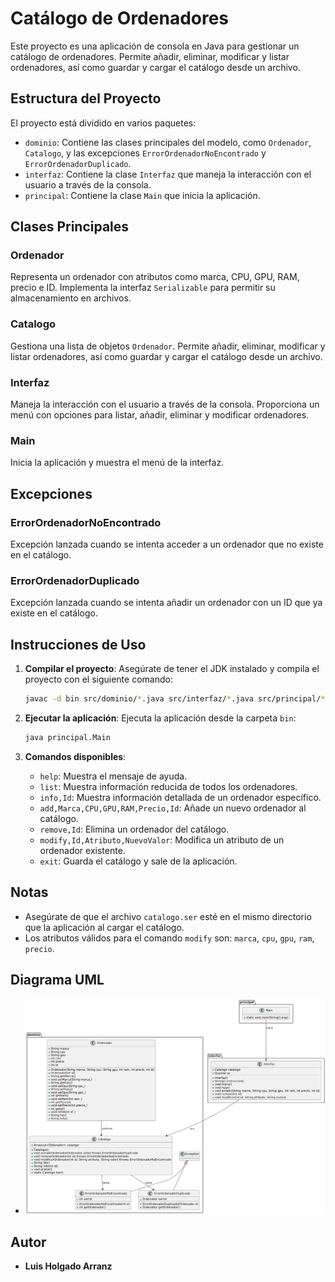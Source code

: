 # Catálogo de Ordenadores

Este proyecto es una aplicación de consola en Java para gestionar un catálogo de ordenadores. Permite añadir, eliminar, modificar y listar ordenadores, así como guardar y cargar el catálogo desde un archivo.

## Estructura del Proyecto

El proyecto está dividido en varios paquetes:

- `dominio`: Contiene las clases principales del modelo, como `Ordenador`, `Catalogo`, y las excepciones `ErrorOrdenadorNoEncontrado` y `ErrorOrdenadorDuplicado`.
- `interfaz`: Contiene la clase `Interfaz` que maneja la interacción con el usuario a través de la consola.
- `principal`: Contiene la clase `Main` que inicia la aplicación.

## Clases Principales

### Ordenador

Representa un ordenador con atributos como marca, CPU, GPU, RAM, precio e ID. Implementa la interfaz `Serializable` para permitir su almacenamiento en archivos.

### Catalogo

Gestiona una lista de objetos `Ordenador`. Permite añadir, eliminar, modificar y listar ordenadores, así como guardar y cargar el catálogo desde un archivo.

### Interfaz

Maneja la interacción con el usuario a través de la consola. Proporciona un menú con opciones para listar, añadir, eliminar y modificar ordenadores.

### Main

Inicia la aplicación y muestra el menú de la interfaz.

## Excepciones

### ErrorOrdenadorNoEncontrado

Excepción lanzada cuando se intenta acceder a un ordenador que no existe en el catálogo.

### ErrorOrdenadorDuplicado

Excepción lanzada cuando se intenta añadir un ordenador con un ID que ya existe en el catálogo.

## Instrucciones de Uso

1. **Compilar el proyecto**: Asegúrate de tener el JDK instalado y compila el proyecto con el siguiente comando:
    ```sh
    javac -d bin src/dominio/*.java src/interfaz/*.java src/principal/*.java
    ```

2. **Ejecutar la aplicación**: Ejecuta la aplicación desde la carpeta `bin`:
    ```sh
    java principal.Main
    ```

3. **Comandos disponibles**:
   - `help`: Muestra el mensaje de ayuda.
   - `list`: Muestra información reducida de todos los ordenadores.
   - `info,Id`: Muestra información detallada de un ordenador específico.
   - `add,Marca,CPU,GPU,RAM,Precio,Id`: Añade un nuevo ordenador al catálogo.
   - `remove,Id`: Elimina un ordenador del catálogo.
   - `modify,Id,Atributo,NuevoValor`: Modifica un atributo de un ordenador existente.
   - `exit`: Guarda el catálogo y sale de la aplicación.

## Notas

- Asegúrate de que el archivo `catalogo.ser` esté en el mismo directorio que la aplicación al cargar el catálogo.
- Los atributos válidos para el comando `modify` son: `marca`, `cpu`, `gpu`, `ram`, `precio`.

## Diagrama UML

- ![UML.png](UML.png)

## Autor

- **Luis Holgado Arranz**